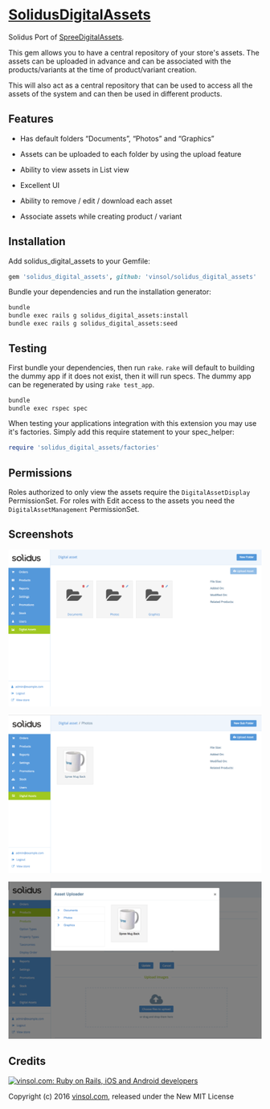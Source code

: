 [SolidusDigitalAssets](https://github.com/vinsol/solidus_digital_assets)
==================

Solidus Port of [SpreeDigitalAssets](https://github.com/vinsol-spree-contrib/spree_digital_assets).

This gem allows you to have a central repository of your store's assets. The assets can be uploaded
in advance and can be associated with the products/variants at the time of product/variant
creation.

This will also act as a central repository that can be used to access all the assets of the system
and can then be used in different products.

## Features

* Has default folders “Documents”, “Photos” and “Graphics”

* Assets can be uploaded to each folder by using the upload feature

* Ability to view assets in List view

* Excellent UI

* Ability to remove / edit / download each asset

* Associate assets while creating product / variant


Installation
------------

Add solidus_digital_assets to your Gemfile:

```ruby
gem 'solidus_digital_assets', github: 'vinsol/solidus_digital_assets'
```

Bundle your dependencies and run the installation generator:

```shell
bundle
bundle exec rails g solidus_digital_assets:install
bundle exec rails g solidus_digital_assets:seed
```

Testing
-------

First bundle your dependencies, then run `rake`. `rake` will default to building the dummy app if it does not exist, then it will run specs. The dummy app can be regenerated by using `rake test_app`.

```shell
bundle
bundle exec rspec spec
```

When testing your applications integration with this extension you may use it's factories.
Simply add this require statement to your spec_helper:

```ruby
require 'solidus_digital_assets/factories'
```

Permissions
------------

Roles authorized to only view the assets require the `DigitalAssetDisplay` PermissionSet.  For roles with Edit access to the assets you need the `DigitalAssetManagement` PermissionSet.


Screenshots
-----------
![Root Folder](/Screenshots/1.png?raw=True "Root Folder")

![Asset Folder](/Screenshots/2.png?raw=True "Asset Folder")

![Associate Asset](/Screenshots/3.png?raw=True "Associate Asset")

Credits
-------

[![vinsol.com: Ruby on Rails, iOS and Android developers](http://vinsol.com/vin_logo.png "Ruby on Rails, iOS and Android developers")](http://vinsol.com)

Copyright (c) 2016 [vinsol.com](http://vinsol.com "Ruby on Rails, iOS and Android developers"), released under the New MIT License

